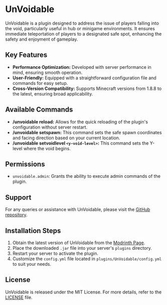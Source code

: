 # UnVoidable

UnVoidable is a plugin designed to address the issue of players falling into the void, particularly useful in hub or minigame environments. It ensures immediate teleportation of players to a designated safe spot, enhancing the safety and enjoyment of gameplay.

## Key Features

- **Performance Optimization:** Developed with server performance in mind, ensuring smooth operation.
- **User-Friendly:** Equipped with a straightforward configuration file and commands for easy setup.
- **Cross-Version Compatibility:** Supports Minecraft versions from 1.8.8 to the latest, ensuring broad applicability.

## Available Commands

- **/unvoidable reload:** Allows for the quick reloading of the plugin's configuration without server restart.
- **/unvoidable setspawn:** This command sets the safe spawn coordinates and facing direction based on your current location.
- **/unvoidable setvoidlevel `<y-void-level>`:** This command sets the Y-level where the void begins.

## Permissions

- `unvoidable.admin`: Grants the ability to execute admin commands of the plugin.

## Support

For any queries or assistance with UnVoidable, please visit the [GitHub repository](https://github.com/Furq07/UnVoidable/issues).

## Installation Steps

1. Obtain the latest version of UnVoidable from the [Modrinth Page](https://modrinth.com/plugin/unvoidable).
2. Place the downloaded `.jar` file into your server's `plugins` directory.
3. Restart your server to activate the plugin.
4. Customize the `config.yml` file located in `plugins/UnVoidable/config.yml` to suit your needs.

## License

UnVoidable is released under the MIT License. For more details, refer to the [LICENSE](LICENSE) file.

